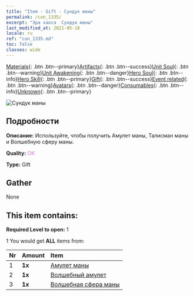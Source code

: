 ```yaml
---
title: "Item - Gift - Сундук маны"
permalink: /con_1335/
excerpt: "Эра хаоса  Сундук маны"
last_modified_at: 2021-05-18
locale: ru
ref: "con_1335.md"
toc: false
classes: wide
---
```

 [Materials](/ItemsRU/){: .btn .btn--primary}[Artifacts](/ItemsRU/Artifacts/){: .btn .btn--success}[Unit Soul](/ItemsRU/UnitSoul/){: .btn .btn--warning}[Unit Awakening](/ItemsRU/UnitAwakening/){: .btn .btn--danger}[Hero Soul](/ItemsRU/HeroSoul/){: .btn .btn--info}[Hero Skill](/ItemsRU/HeroSkill/){: .btn .btn--primary}[Gift](/ItemsRU/Gift/){: .btn .btn--success}[Event related](/ItemsRU/Events/){: .btn .btn--warning}[Avatars](/ItemsRU/Avatars/){: .btn .btn--danger}[Consumables](/ItemsRU/Consumables/){: .btn .btn--info}[Unknown](/ItemsRU/Unknown/){: .btn .btn--primary}

 ![Сундук маны](/images/t/i_906012.png)

## Подробности
 **Описание:** Используйте, чтобы получить Амулет маны, Талисман маны и Волшебную сферу маны.

 **Quality:** <span style="color: #DA70D6">OK</span>

 **Type:** Gift

## Gather

  None

## This item contains:

 **Required Level to open:** 1

 1 You would get **ALL** items  from:

  | Nr | Amount |     Item    |
  |:---|:-------|:------------|
  | 1 |  **1x** | [Амулет маны](/ItemsRU/art_112/) |  | 
  | 2 |  **1x** | [Волшебный амулет](/ItemsRU/art_113/) |  | 
  | 3 |  **1x** | [Волшебная сфера маны](/ItemsRU/art_114/) |  | 
